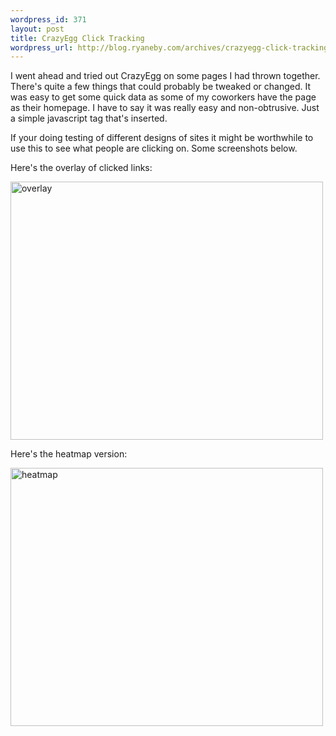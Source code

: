 ```yaml
--- 
wordpress_id: 371
layout: post
title: CrazyEgg Click Tracking
wordpress_url: http://blog.ryaneby.com/archives/crazyegg-click-tracking/
---
```

I went ahead and tried out CrazyEgg on some pages I had thrown together. There's quite a few things that could probably be tweaked or changed. It was easy to get some quick data as some of my coworkers have the page as their homepage. I have to say it was really easy and non-obtrusive. Just a simple javascript tag that's inserted.

If your doing testing of different designs of sites it might be worthwhile to use this to see what people are clicking on. Some screenshots below.

Here's the overlay of clicked links:

<a href="http://www.flickr.com/photos/ebyryan/256042349/" title="Photo Sharing"><img src="http://static.flickr.com/109/256042349_d2bada0830.jpg" width="500" height="413" alt="overlay" /></a>

Here's the heatmap version:

<a href="http://www.flickr.com/photos/ebyryan/256042348/" title="Photo Sharing"><img src="http://static.flickr.com/80/256042348_ceecb672c3.jpg" width="500" height="413" alt="heatmap" /></a>
